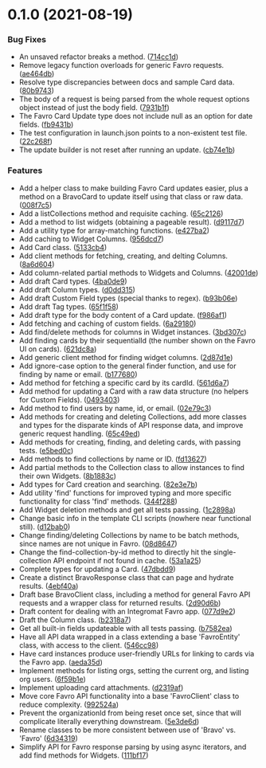 # 0.1.0 (2021-08-19)


### Bug Fixes

* An unsaved refactor breaks a method. ([714cc1d](https://github.com/bscotch/favro-sdk/commit/714cc1d1b3ee4024857b1cea261037c04ee1b096))
* Remove legacy function overloads for generic Favro requests. ([ae464db](https://github.com/bscotch/favro-sdk/commit/ae464db0995697386867cac936c27e0be18499bd))
* Resolve type discrepancies between docs and sample Card data. ([80b9743](https://github.com/bscotch/favro-sdk/commit/80b974336a3dc6fdbba69063f0fa45ea582d34e4))
* The body of a request is being parsed from the whole request options object instead of just the body field. ([7931b1f](https://github.com/bscotch/favro-sdk/commit/7931b1ff773d2516fe549bf0dbb83187c424f377))
* The Favro Card Update type does not include null as an option for date fields. ([fb9431b](https://github.com/bscotch/favro-sdk/commit/fb9431b7e8fed38591d870a7472e29bab0fd7071))
* The test configuration in launch.json points to a non-existent test file. ([22c268f](https://github.com/bscotch/favro-sdk/commit/22c268febed8ed82e72a9801c5ed261bc7c1fd88))
* The update builder is not reset after running an update. ([cb74e1b](https://github.com/bscotch/favro-sdk/commit/cb74e1bd882722391cfb1dc5e102c923908c6a78))


### Features

* Add a helper class to make building Favro Card updates easier, plus a method on a BravoCard to update itself using that class or raw data. ([008f7c5](https://github.com/bscotch/favro-sdk/commit/008f7c561a1a0221a970de62cf75da7665772fc8))
* Add a listCollections method and requisite caching. ([65c2126](https://github.com/bscotch/favro-sdk/commit/65c21266a57d7af8ba37979bec36321bab93a49e))
* Add a method to list widgets (obtaining a pageable result). ([d9117d7](https://github.com/bscotch/favro-sdk/commit/d9117d734a73b0cb12f4ccd2a449d0d13f37e723))
* Add a utility type for array-matching functions. ([e427ba2](https://github.com/bscotch/favro-sdk/commit/e427ba2d2609f201a17a378883e2912557dc978e))
* Add caching to Widget Columns. ([956dcd7](https://github.com/bscotch/favro-sdk/commit/956dcd73900b32ab643b245fefdd54f34d3411e4))
* Add Card class. ([5133cb4](https://github.com/bscotch/favro-sdk/commit/5133cb41893c6c585788208112e1882f4ba67f9f))
* Add client methods for fetching, creating, and delting Columns. ([8a6d604](https://github.com/bscotch/favro-sdk/commit/8a6d6048321d637cf73d4a991bb7f6ef6394f400))
* Add column-related partial methods to Widgets and Columns. ([42001de](https://github.com/bscotch/favro-sdk/commit/42001deb9038a575483ae8395617736bf63b7c28))
* Add draft Card types. ([4ba0de9](https://github.com/bscotch/favro-sdk/commit/4ba0de9560e8e874e6a590565f2ac4ac09d8f29e))
* Add draft Column types. ([d0dd315](https://github.com/bscotch/favro-sdk/commit/d0dd315681621deede4b7a8a8395219e6d74f318))
* Add draft Custom Field types (special thanks to regex). ([b93b06e](https://github.com/bscotch/favro-sdk/commit/b93b06e13c185d4d49580280960960d4bbe2f6bf))
* Add draft Tag types. ([65f1f58](https://github.com/bscotch/favro-sdk/commit/65f1f58ecaf47e598dae21f43d883b64bf553812))
* Add draft type for the body content of a Card update. ([f986af1](https://github.com/bscotch/favro-sdk/commit/f986af1cfde9e54bbb019ea659b3f0eaafbf999e))
* Add fetching and caching of custom fields. ([6a29180](https://github.com/bscotch/favro-sdk/commit/6a291804217fab2464aa46415b8d33884478a95f))
* Add find/delete methods for columns in Widget instances. ([3bd307c](https://github.com/bscotch/favro-sdk/commit/3bd307c62b52c50d80a8a3b7445647c2cbbe1d07))
* Add finding cards by their sequentialId (the number shown on the Favro UI on cards). ([621dc8a](https://github.com/bscotch/favro-sdk/commit/621dc8a3df2b7d7d13efb6bc583ee3b7f438e832))
* Add generic client method for finding widget columns. ([2d87d1e](https://github.com/bscotch/favro-sdk/commit/2d87d1eaee26a2584e971894ed521f6784b3dd98))
* Add ignore-case option to the general finder function, and use for finding by name or email. ([b177680](https://github.com/bscotch/favro-sdk/commit/b1776807eb8d379d098aca83ede72b8a9dd2a8c4))
* Add method for fetching a specific card by its cardId. ([561d6a7](https://github.com/bscotch/favro-sdk/commit/561d6a7abd5115a691b9ca2794201fe5ed4d493d))
* Add method for updating a Card with a raw data structure (no helpers for Custom Fields). ([0493403](https://github.com/bscotch/favro-sdk/commit/0493403a916f78e4bf68f452e6aa6dacda10b996))
* Add method to find users by name, id, or email. ([02e79c3](https://github.com/bscotch/favro-sdk/commit/02e79c3c288fa0f532088244b96afcf5fa9e2db9))
* Add methods for creating and deleting Collections, add more classes and types for the disparate kinds of API response data, and improve generic request handling. ([65c49ed](https://github.com/bscotch/favro-sdk/commit/65c49ed74f086c7464a9ec4e1c1e70b725d784ba))
* Add methods for creating, finding, and deleting cards, with passing tests. ([e5bed0c](https://github.com/bscotch/favro-sdk/commit/e5bed0c0f79fd47d4a1e549cd16bf6f78509d671))
* Add methods to find collections by name or ID. ([fd13627](https://github.com/bscotch/favro-sdk/commit/fd13627d7d6fd2fe89736aef283dc881bdc2be7c))
* Add partial methods to the Collection class to allow instances to find their own Widgets. ([8b1883c](https://github.com/bscotch/favro-sdk/commit/8b1883c4cf178522c47dff8aba8133bc511a0477))
* Add types for Card creation and searching. ([82e3e7b](https://github.com/bscotch/favro-sdk/commit/82e3e7ba07e14de70b807ba8488764d1a0f7dd0f))
* Add utility 'find' functions for improved typing and more specific functionality for class 'find' methods. ([344f288](https://github.com/bscotch/favro-sdk/commit/344f288b86f6d61585fea76c6c809e7ee9e5392a))
* Add Widget deletion methods and get all tests passing. ([1c2898a](https://github.com/bscotch/favro-sdk/commit/1c2898ad100f449d530a4bf31f1bab46815ab65d))
* Change basic info in the template CLI scripts (nowhere near functional still). ([d12bab0](https://github.com/bscotch/favro-sdk/commit/d12bab0dc6bbde03b7bfc297828e8efeed0c8227))
* Change finding/deleting Collections by name to be batch methods, since names are not unique in Favro. ([08d8647](https://github.com/bscotch/favro-sdk/commit/08d8647bce8d13c0c86061b4b13bf4c3ccbc3da6))
* Change the find-collection-by-id method to directly hit the single-collection API endpoint if not found in cache. ([53a1a25](https://github.com/bscotch/favro-sdk/commit/53a1a25f707bec4775234009eb1a94506c309fb9))
* Complete types for updating a Card. ([47dbdd9](https://github.com/bscotch/favro-sdk/commit/47dbdd99352564e713284f4751a503234245059f))
* Create a distinct BravoResponse class that can page and hydrate results. ([4ebf40a](https://github.com/bscotch/favro-sdk/commit/4ebf40afa0fc77d8b34d0e8c469086f14a451bf8))
* Draft base BravoClient class, including a method for general Favro API requests and a wrapper class for returned results. ([2d90d6b](https://github.com/bscotch/favro-sdk/commit/2d90d6b8e58a72c5f3bd48efe0201f5b58bfaa96))
* Draft content for dealing with an Integromat Favro app. ([077d9e2](https://github.com/bscotch/favro-sdk/commit/077d9e21dde13e11e8922db22900041f8c9757ff))
* Draft the Column class. ([b2318a7](https://github.com/bscotch/favro-sdk/commit/b2318a760b44b753d75f01e0c0741e827a080bad))
* Get all built-in fields updateable with all tests passing. ([b7582ea](https://github.com/bscotch/favro-sdk/commit/b7582ead90ec789f887a3dec56e2735c6684a908))
* Have all API data wrapped in a class extending a base 'FavroEntity' class, with access to the client. ([546cc98](https://github.com/bscotch/favro-sdk/commit/546cc980e28d1b03d9f5e078a6b93011f6549c2b))
* Have card instances produce user-friendly URLs for linking to cards via the Favro app. ([aeda35d](https://github.com/bscotch/favro-sdk/commit/aeda35d42ce55393fc0d3958e4a2775d2ffdc373))
* Implement methods for listing orgs, setting the current org, and listing org users. ([6f59b1e](https://github.com/bscotch/favro-sdk/commit/6f59b1efc4a4ad182b2488479de5a24b9893ab56))
* Implement uploading card attachments. ([d2319af](https://github.com/bscotch/favro-sdk/commit/d2319af265f9b328d74a3a8c921c6551f00ab98d))
* Move core Favro API functionality into a base 'FavroClient' class to reduce complexity. ([992524a](https://github.com/bscotch/favro-sdk/commit/992524a3f22fe13f4c51a7161579f4d77f175299))
* Prevent the organizationId from being reset once set, since that will complicate literally everything downstream. ([5e3de6d](https://github.com/bscotch/favro-sdk/commit/5e3de6de5df0fdfba9de4cdea338c55af397553a))
* Rename classes to be more consistent between use of 'Bravo' vs. 'Favro' ([6d34319](https://github.com/bscotch/favro-sdk/commit/6d3431985d3a8cb28219ad2e312886f6a74b2d4b))
* Simplify API for Favro response parsing by using async iterators, and add find methods for Widgets. ([111bf17](https://github.com/bscotch/favro-sdk/commit/111bf170b0123fe339c2d793294756ac0ffa0adf))



